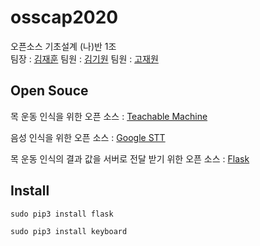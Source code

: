 # osscap2020
오픈소스 기초설계 (나)반 1조  
팀장 : [김재훈](https://github.com/zaehuun)
팀원 : [김기원](https://github.com/justkiwon)
팀원 : [고재원](https://github.com/jaewon1778)

## Open Souce
목 운동 인식을 위한 오픈 소스 : [Teachable Machine](https://teachablemachine.withgoogle.com/)
  
음성 인식을 위한 오픈 소스 : [Google STT](https://cloud.google.com/speech-to-text/docs/?hl=ko)

목 운동 인식의 결과 값을 서버로 전달 받기 위한 오픈 소스 : [Flask](https://flask-docs-kr.readthedocs.io/ko/latest/)


## Install
 
```
sudo pip3 install flask
```
```
sudo pip3 install keyboard
```
